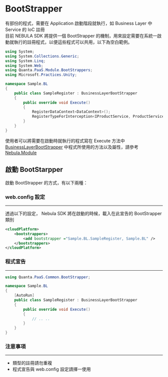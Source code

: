 
BootStrapper
================

有部份的程式，需要在 Application 啟動階段就執行，如 Business Layer 中 Service 的 IoC 註冊  
目前 NEBULA SDK 將提供一個 BootStrapper 的機制，用來設定需要在系統一啟動就執行的註冊程式，以便這些程式可以共用，以下為空白範例。

```csharp
using System;
using System.Collections.Generic;
using System.Linq;
using System.Web;
using Quanta.PaaS.Module.BootStrappers;
using Microsoft.Practices.Unity;

namespace Sample.BL
{
    public class SampleRegister : BusinessLayerBootStrapper
    {
        public override void Execute()
        {
            RegisterDataContext<DataContext>();
            RegisterTypeForInterception<IProductService, ProductService>();
        }
    }
}
```

使用者可以將需要在啟動時就執行的程式寫在 Execute 方法中  
[BusinessLayerBootStrapper](Nebula.Module.md#BusinessLayerBootStrapper) 中程式所使用的方法以及屬性，請參考 [Nebula.Module](Nebula.Module.md)

啟動 BootStarpper
----------------

啟動 BootStrapper 的方式，有以下兩種：

### web.config 設定
----------------

透過以下的設定， Nebula SDK 將在啟動的時候，載入在此宣告的 BootStrapper 類別

```xml
<cloudPlatform>
    <bootstrappers>
        <add bootstrapper ="Sample.BL.SampleRegister, Sample.BL" />
    </bootstrappers>
</cloudPlatform>
```

### 程式宣告
----------------

```csharp
using Quanta.PaaS.Common.BootStrapper;

namespace Sample.BL
{
    [AutoRun]
    public class SampleRegister : BusinessLayerBootStrapper
    {
        public override void Execute()
        {
            // .. ..
        }
    }
}
```

### 注意事項
----------------

* 類型的註冊請勿重複
* 程式宣告與 web.config 設定請擇一使用
